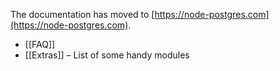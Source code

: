 The documentation has moved to [https://node-postgres.com](https://node-postgres.com).
* [[FAQ]]
* [[Extras]] – List of some handy modules

